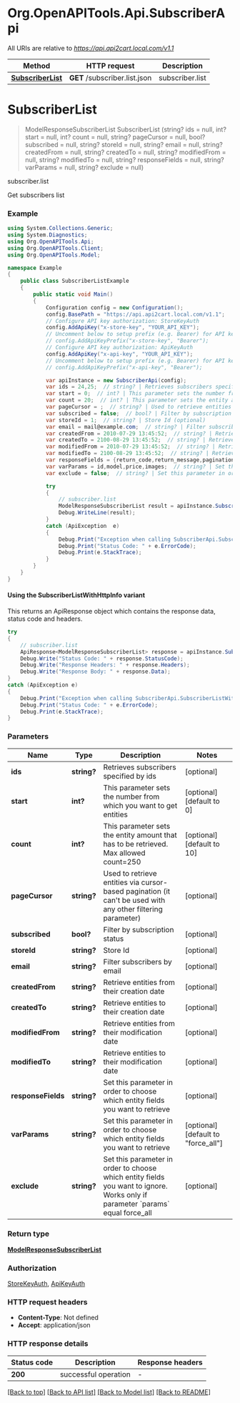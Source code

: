 # Org.OpenAPITools.Api.SubscriberApi

All URIs are relative to *https://api.api2cart.local.com/v1.1*

| Method | HTTP request | Description |
|--------|--------------|-------------|
| [**SubscriberList**](SubscriberApi.md#subscriberlist) | **GET** /subscriber.list.json | subscriber.list |

<a id="subscriberlist"></a>
# **SubscriberList**
> ModelResponseSubscriberList SubscriberList (string? ids = null, int? start = null, int? count = null, string? pageCursor = null, bool? subscribed = null, string? storeId = null, string? email = null, string? createdFrom = null, string? createdTo = null, string? modifiedFrom = null, string? modifiedTo = null, string? responseFields = null, string? varParams = null, string? exclude = null)

subscriber.list

Get subscribers list

### Example
```csharp
using System.Collections.Generic;
using System.Diagnostics;
using Org.OpenAPITools.Api;
using Org.OpenAPITools.Client;
using Org.OpenAPITools.Model;

namespace Example
{
    public class SubscriberListExample
    {
        public static void Main()
        {
            Configuration config = new Configuration();
            config.BasePath = "https://api.api2cart.local.com/v1.1";
            // Configure API key authorization: StoreKeyAuth
            config.AddApiKey("x-store-key", "YOUR_API_KEY");
            // Uncomment below to setup prefix (e.g. Bearer) for API key, if needed
            // config.AddApiKeyPrefix("x-store-key", "Bearer");
            // Configure API key authorization: ApiKeyAuth
            config.AddApiKey("x-api-key", "YOUR_API_KEY");
            // Uncomment below to setup prefix (e.g. Bearer) for API key, if needed
            // config.AddApiKeyPrefix("x-api-key", "Bearer");

            var apiInstance = new SubscriberApi(config);
            var ids = 24,25;  // string? | Retrieves subscribers specified by ids (optional) 
            var start = 0;  // int? | This parameter sets the number from which you want to get entities (optional)  (default to 0)
            var count = 20;  // int? | This parameter sets the entity amount that has to be retrieved. Max allowed count=250 (optional)  (default to 10)
            var pageCursor = ;  // string? | Used to retrieve entities via cursor-based pagination (it can't be used with any other filtering parameter) (optional) 
            var subscribed = false;  // bool? | Filter by subscription status (optional) 
            var storeId = 1;  // string? | Store Id (optional) 
            var email = mail@example.com;  // string? | Filter subscribers by email (optional) 
            var createdFrom = 2010-07-29 13:45:52;  // string? | Retrieve entities from their creation date (optional) 
            var createdTo = 2100-08-29 13:45:52;  // string? | Retrieve entities to their creation date (optional) 
            var modifiedFrom = 2010-07-29 13:45:52;  // string? | Retrieve entities from their modification date (optional) 
            var modifiedTo = 2100-08-29 13:45:52;  // string? | Retrieve entities to their modification date (optional) 
            var responseFields = {return_code,return_message,pagination,result};  // string? | Set this parameter in order to choose which entity fields you want to retrieve (optional) 
            var varParams = id,model,price,images;  // string? | Set this parameter in order to choose which entity fields you want to retrieve (optional)  (default to "force_all")
            var exclude = false;  // string? | Set this parameter in order to choose which entity fields you want to ignore. Works only if parameter `params` equal force_all (optional) 

            try
            {
                // subscriber.list
                ModelResponseSubscriberList result = apiInstance.SubscriberList(ids, start, count, pageCursor, subscribed, storeId, email, createdFrom, createdTo, modifiedFrom, modifiedTo, responseFields, varParams, exclude);
                Debug.WriteLine(result);
            }
            catch (ApiException  e)
            {
                Debug.Print("Exception when calling SubscriberApi.SubscriberList: " + e.Message);
                Debug.Print("Status Code: " + e.ErrorCode);
                Debug.Print(e.StackTrace);
            }
        }
    }
}
```

#### Using the SubscriberListWithHttpInfo variant
This returns an ApiResponse object which contains the response data, status code and headers.

```csharp
try
{
    // subscriber.list
    ApiResponse<ModelResponseSubscriberList> response = apiInstance.SubscriberListWithHttpInfo(ids, start, count, pageCursor, subscribed, storeId, email, createdFrom, createdTo, modifiedFrom, modifiedTo, responseFields, varParams, exclude);
    Debug.Write("Status Code: " + response.StatusCode);
    Debug.Write("Response Headers: " + response.Headers);
    Debug.Write("Response Body: " + response.Data);
}
catch (ApiException e)
{
    Debug.Print("Exception when calling SubscriberApi.SubscriberListWithHttpInfo: " + e.Message);
    Debug.Print("Status Code: " + e.ErrorCode);
    Debug.Print(e.StackTrace);
}
```

### Parameters

| Name | Type | Description | Notes |
|------|------|-------------|-------|
| **ids** | **string?** | Retrieves subscribers specified by ids | [optional]  |
| **start** | **int?** | This parameter sets the number from which you want to get entities | [optional] [default to 0] |
| **count** | **int?** | This parameter sets the entity amount that has to be retrieved. Max allowed count&#x3D;250 | [optional] [default to 10] |
| **pageCursor** | **string?** | Used to retrieve entities via cursor-based pagination (it can&#39;t be used with any other filtering parameter) | [optional]  |
| **subscribed** | **bool?** | Filter by subscription status | [optional]  |
| **storeId** | **string?** | Store Id | [optional]  |
| **email** | **string?** | Filter subscribers by email | [optional]  |
| **createdFrom** | **string?** | Retrieve entities from their creation date | [optional]  |
| **createdTo** | **string?** | Retrieve entities to their creation date | [optional]  |
| **modifiedFrom** | **string?** | Retrieve entities from their modification date | [optional]  |
| **modifiedTo** | **string?** | Retrieve entities to their modification date | [optional]  |
| **responseFields** | **string?** | Set this parameter in order to choose which entity fields you want to retrieve | [optional]  |
| **varParams** | **string?** | Set this parameter in order to choose which entity fields you want to retrieve | [optional] [default to &quot;force_all&quot;] |
| **exclude** | **string?** | Set this parameter in order to choose which entity fields you want to ignore. Works only if parameter &#x60;params&#x60; equal force_all | [optional]  |

### Return type

[**ModelResponseSubscriberList**](ModelResponseSubscriberList.md)

### Authorization

[StoreKeyAuth](../README.md#StoreKeyAuth), [ApiKeyAuth](../README.md#ApiKeyAuth)

### HTTP request headers

 - **Content-Type**: Not defined
 - **Accept**: application/json


### HTTP response details
| Status code | Description | Response headers |
|-------------|-------------|------------------|
| **200** | successful operation |  -  |

[[Back to top]](#) [[Back to API list]](../README.md#documentation-for-api-endpoints) [[Back to Model list]](../README.md#documentation-for-models) [[Back to README]](../README.md)

